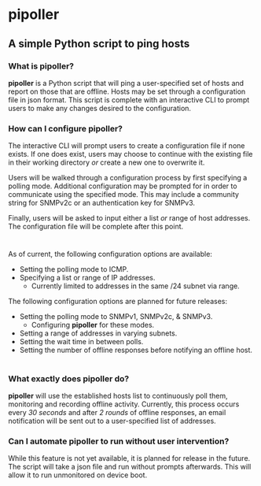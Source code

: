 # pipoller
## A simple Python script to ping hosts

### What is pipoller?

**pipoller** is a Python script that will ping a user-specified set of hosts and report on those that are offline. Hosts may be set through a configuration file in json format. This script is complete with an interactive CLI to prompt users to make any changes desired to the configuration.

### How can I configure pipoller?

The interactive CLI will prompt users to create a configuration file if none exists. If one does exist, users may choose to continue with the existing file in their working directory *or* create a new one to overwrite it. 

Users will be walked through a configuration process by first specifying a polling mode. Additional configuration may be prompted for in order to communicate using the specified mode. This may include a community string for SNMPv2c or an authentication key for SNMPv3. 

Finally, users will be asked to input either a list *or* range of host addresses. The configuration file will be complete after this point.

#
As of current, the following configuration options are available:
* Setting the polling mode to ICMP.
* Specifying a list or range of IP addresses.
  * Currently limited to addresses in the same /24 subnet via range.

The following configuration options are planned for future releases:
* Setting the polling mode to SNMPv1, SNMPv2c, & SNMPv3.
  * Configuring **pipoller** for these modes.
* Setting a range of addresses in varying subnets.
* Setting the wait time in between polls.
* Setting the number of offline responses before notifying an offline host.
#

### What exactly does pipoller do?

**pipoller** will use the established hosts list to continuously poll them, monitoring and recording offline activity. Currently, this process occurs every *30 seconds* and after *2 rounds* of offline responses, an email notification will be sent out to a user-specified list of addresses. 

### Can I automate pipoller to run without user intervention?

While this feature is not yet available, it is planned for release in the future. The script will take a json file and run without prompts afterwards. This will allow it to run unmonitored on device boot.
